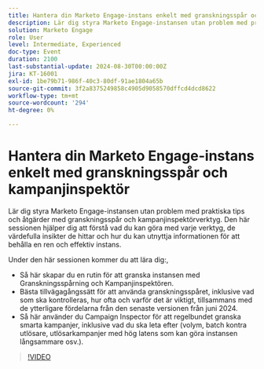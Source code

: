 ```yaml
---
title: Hantera din Marketo Engage-instans enkelt med granskningsspår och kampanjinspektör
description: Lär dig styra Marketo Engage-instansen utan problem med praktiska tips och åtgärder med granskningsspår och kampanjinspektörverktyg. Den här sessionen hjälper dig att förstå vad du kan göra med varje verktyg, de värdefulla insikter de hittar och hur du kan utnyttja informationen för att behålla en ren och effektiv instans.  Under den här sessionen får du lära dig hur du skapar en rutin för att granska instansen med Granskningsspår och Kampanjinspektören.  Bästa tillvägagångssätt för att använda granskningsspåret, inklusive vad som ska kontrolleras, hur ofta och varför det är viktigt, tillsammans med de ytterligare fördelarna från den senaste versionen från juni 2024.  Så här använder du Campaign Inspector för att regelbundet granska smarta kampanjer, inklusive vad du ska leta efter (volym, batch kontra utlösare, utlösarkampanjer med hög latens som kan göra instansen långsammare osv.).
solution: Marketo Engage
role: User
level: Intermediate, Experienced
doc-type: Event
duration: 2100
last-substantial-update: 2024-08-30T00:00:00Z
jira: KT-16001
exl-id: 1be79b71-986f-40c3-80df-91ae1804a65b
source-git-commit: 3f2a8375249858c4905d9058570dffcd4dcd8622
workflow-type: tm+mt
source-wordcount: '294'
ht-degree: 0%

---
```


# Hantera din Marketo Engage-instans enkelt med granskningsspår och kampanjinspektör

Lär dig styra Marketo Engage-instansen utan problem med praktiska tips och åtgärder med granskningsspår och kampanjinspektörverktyg. Den här sessionen hjälper dig att förstå vad du kan göra med varje verktyg, de värdefulla insikter de hittar och hur du kan utnyttja informationen för att behålla en ren och effektiv instans.

Under den här sessionen kommer du att lära dig:,

* Så här skapar du en rutin för att granska instansen med Granskningsspårning och Kampanjinspektören.
* Bästa tillvägagångssätt för att använda granskningsspåret, inklusive vad som ska kontrolleras, hur ofta och varför det är viktigt, tillsammans med de ytterligare fördelarna från den senaste versionen från juni 2024.
* Så här använder du Campaign Inspector för att regelbundet granska smarta kampanjer, inklusive vad du ska leta efter (volym, batch kontra utlösare, utlösarkampanjer med hög latens som kan göra instansen långsammare osv.).

>[!VIDEO](https://video.tv.adobe.com/v/3456955/?learn=on&captions=swe)
